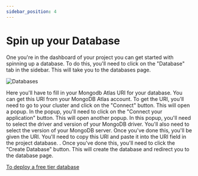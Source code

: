 ```yaml
---
sidebar_position: 4
---
```


# Spin up your Database

One you're in the dashboard of your project you can get started with spinning up a database. To do this, you'll need to click on the "Database" tab in the sidebar. This will take you to the databases page.

![Databases](/images/databases.png)

Here you'll have to fill in your Mongodb Atlas URI for your database.
You can get this URI from your MongoDB Atlas account. To get the URI, you'll need to go to your cluster and click on the "Connect" button. This will open a popup. In the popup, you'll need to click on the "Connect your application" button. This will open another popup. In this popup, you'll need to select the driver and version of your MongoDB driver. You'll also need to select the version of your MongoDB server. Once you've done this, you'll be given the URI. You'll need to copy this URI and paste it into the URI field in the project database. . Once you've done this, you'll need to click the "Create Database" button. This will create the database and redirect you to the database page.

[To deploy a free tier database](https://www.mongodb.com/docs/atlas/tutorial/deploy-free-tier-cluster/)